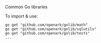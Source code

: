 Common Go libraries

To import & use:
```
go get "github.com/openark/golib/math"
go get "github.com/openark/golib/sqlutils"
go get "github.com/openark/golib/tests"
...
```
